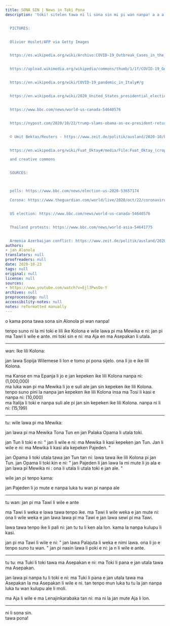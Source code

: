 ```yaml
---
title: SONA SIN | News in Toki Pona
description: 'toki! sitelen tawa ni li sona sin mi pi wan nanpa! a a a!


  PICTURES:


  Olivier Hoslet/AFP via Getty Images


  https://es.wikipedia.org/wiki/Archivo:COVID-19_Outbreak_Cases_in_the_United_States_(Density).svg


  https://upload.wikimedia.org/wikipedia/commons/thumb/1/1f/COVID-19_Germany_-_Cases_per_capita_%28last_14_days%29.svg/


  https://en.wikipedia.org/wiki/COVID-19_pandemic_in_Italy#/g


  https://en.wikipedia.org/wiki/2020_United_States_presidential_election


  https://www.bbc.com/news/world-us-canada-54640576


  https://nypost.com/2020/10/22/trump-slams-obama-as-ex-president-returns-to-2020-campaign-trail/


  © Umit Bektas/Reuters - https://www.zeit.de/politik/ausland/2020-10/bergkarabach-tuerkei-aserbaidschan-militaerhilfe-armenien?utm_referrer=https%3A%2F%2Fnews.google.com%2F


  https://en.wikipedia.org/wiki/Fuat_Oktay#/media/File:Fuat_Oktay_(cropped).jpg

  and creative commons


  SOURCES:



  polls: https://www.bbc.com/news/election-us-2020-53657174

  Corona: https://www.theguardian.com/world/live/2020/oct/22/coronavirus-live-news-france-nears-1m-cases-as-four-us-states-see-record-one-day-deaths


  US election: https://www.bbc.com/news/world-us-canada-54640576


  Thailand protests: https://www.bbc.com/news/world-asia-54641775


  Armenia Azerbaijan conflict: https://www.zeit.de/politik/ausland/2020-10/bergkarabach-tuerkei-aserbaidschan-militaerhilfe-armenien?utm_referrer=https%3A%2F%2Fnews.google.com%2F'
authors:
- jan Alonola
translators: null
proofreaders: null
date: 2020-10-23
tags: null
original: null
license: null
sources:
- https://www.youtube.com/watch?v=Ejl3PwsOo-Y
archives: null
preprocessing: null
accessibility-notes: null
notes: reformatted manually
---
```


o kama pona tawa sona sin Alonola pi wan nanpa!

tenpo suno ni la mi toki e lili ike Kolona e wile lawa pi ma Mewika e ni: jan pi ma Tawi li wile e ante. mi toki sin e ni: ma Aja en ma Asepakan li utala.

---

<!-- https://www.theguardian.com/world/live/2020/oct/22/coronavirus-live-news-france-nears-1m-cases-as-four-us-states-see-record-one-day-deaths -->

wan: Ike lili Kolona:

jan lawa Sopija Wilemese li lon e tomo pi pona sijelo. ona li jo e ike lili Kolona.

ma Kanse en ma Epanja li jo e jan kepeken ike lili Kolona nanpa ni: (1,000,000)  
ma luka wan pi ma Mewika li jo e suli ale jan sin kepeken ike lili Kolona.  
tenpo suno pini la nanpa jan kepeken ike lili Kolona insa ma Tosi li kasi e nanpa ni: (10,000)  
ma Italija li toki e nanpa suli ale pi jan sin kepeken ike lili Kolona. nanpa ni li ni: (15,199)

---

<!-- https://www.bbc.com/news/world-us-canada-54640576 -->

tu: wile lawa pi ma Mewika:

jan lawa pi ma Mewika Tona Tun en jan Palaka Opama li utala toki.

jan Tun li toki e ni: " jan li wile e ni: ma Mewika li kasi kepeken jan Tun. Jan li wile e ni: ma Mewika li kasi ala kepeken Pajeden. "

jan Opama li toki utala tawa jan Tun tan ni: lawa tawa ike lili Kolona pi jan Tun. jan Opama li toki kin e ni: "  jan Pajeden li jan lawa la mi mute li jo ala e jan lawa pi Mewika ni <!-- [Tun/Trump] --> : ona li utala li utala toki e jan ale. "

<!-- https://www.bbc.com/news/world-asia-54641775 -->

wile jan pi tenpo kama:

jan Pajeden li jo mute e nanpa luka tu wan pi nanpa ale <!-- (=\>; 8 pi 100 =\> 8%) -->

---

<!-- https://www.bbc.com/news/world-asia-54641775 -->

tu wan: jan pi ma Tawi li wile e ante

ma Tawi li weka e lawa tawa tenpo ike. ma Tawi li wile weka e jan mute ni: ona li wile weka e jan lawa lawa pi ma Tawi e jan lawa sewi pi ma  Tawi.

lawa tawa tenpo ike li pali ni: jan tu tu li ken ala lon. kama la nanpa kulupu li kasi.

jan pi ma Tawi li wile e ni: " jan lawa Palajuta li weka e nimi lawa. ona li jo e tenpo suno tu wan.  " jan pi nasin lawa li poki e ni: ja n li wile e ante.

---

<!-- https://www.zeit.de/politik/ausland/2020-10/bergkarabach-tuerkei-aserbaidschan-militaerhilfe-armenien?utm_referrer=https%3A%2F%2Fnews.google.com%2F -->

tu tu: ma Tuki li toki tawa ma Asepakan e ni: ma Toki li pana e jan utala tawa ma Asepakan.

jan lawa pi nanpa tu li toki e ni: ma Tuki li pana e jan utala tawa ma Asepakan la ma Asepakan li wile e ni. tan tenpo mun luka tu tu <!-- [September] --> la jan nanpa luka tu wan kulupu ale <!-- [(5+2+1) times 100 =\> 800] --> li moli.

ma Aja li wile e ma Lenajinkarabaka tan ni: ma ni la jan mute Aja li lon.

---

ni li sona sin.  
tawa pona!
